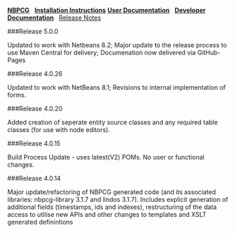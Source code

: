 [**NBPCG**](index.md)&nbsp;&nbsp;
[**Installation Instructions**](install.html)
[**User Documentation**](user.html)&nbsp;&nbsp;
[**Developer Documentation**](developer.html)&nbsp;&nbsp;
[Release Notes](release.html)


###Release 5.0.0

Updated to work with Netbeans 8.2;
Major update to the release process to use Maven Central for delivery;
Documenation now delivered via GitHub-Pages

###Release 4.0.26

Updated to work with NetBeans 8.1; Revisions to internal implementation of forms.

###Release 4.0.20

Added creation of seperate entity source classes and any required table classes (for use with node editors).

###Release 4.0.15

Build Process Update - uses latest(V2) POMs. No user or functional changes.

###Release 4.0.14

Major update/refactoring of NBPCG generated code (and its associated libraries: nbpcg-library 3.1.7 and lindos 3.1.7).
Includes explicit generation of additional fields (timestamps, ids and indexes), restructuring of the data access to utilise new APIs and other 
changes to templates and XSLT generated definintions

